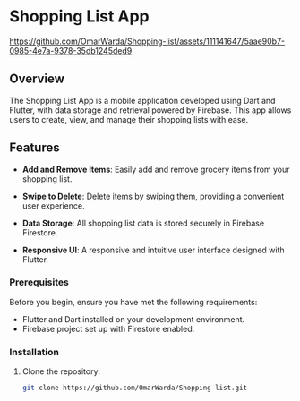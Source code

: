 # Shopping List App


https://github.com/OmarWarda/Shopping-list/assets/111141647/5aae90b7-0985-4e7a-9378-35db1245ded9


## Overview

The Shopping List App is a mobile application developed using Dart and Flutter, with data storage and retrieval powered by Firebase. This app allows users to create, view, and manage their shopping lists with ease.

## Features

- **Add and Remove Items**: Easily add and remove grocery items from your shopping list.

- **Swipe to Delete**: Delete items by swiping them, providing a convenient user experience.

- **Data Storage**: All shopping list data is stored securely in Firebase Firestore.

- **Responsive UI**: A responsive and intuitive user interface designed with Flutter.


### Prerequisites

Before you begin, ensure you have met the following requirements:

- Flutter and Dart installed on your development environment.
- Firebase project set up with Firestore enabled.

### Installation

1. Clone the repository:
   ```bash
   git clone https://github.com/OmarWarda/Shopping-list.git
